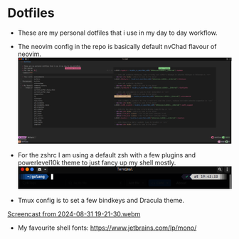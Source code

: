 # Dotfiles

* These are my personal dotfiles that i use in my day to day workflow.
* The neovim config in the repo is basically default nvChad flavour of neovim.
![nvim](https://raw.githubusercontent.com/depgod/dotfiles/main/nvim/ss100.png?token=GHSAT0AAAAAACWHUUCKJ7WL3XESD4ZMZKTWZWTFS2Q)
* For the zshrc I am using a default zsh with a few plugins and powerlevel10k theme to just fancy up my shell mostly.
![zshrc](zsh/ss990.png)

* Tmux config is to set a few bindkeys and Dracula theme.

[Screencast from 2024-08-31 19-21-30.webm](https://github.com/user-attachments/assets/9d7a9d13-3964-4e59-af63-6e6d51d1ad96)

* My favourite shell fonts:
    https://www.jetbrains.com/lp/mono/
